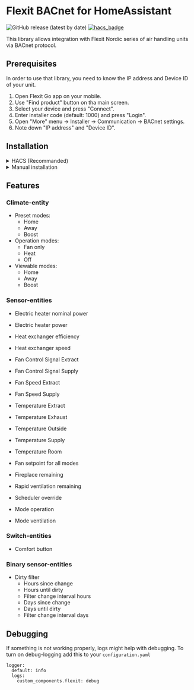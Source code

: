 # Flexit BACnet for HomeAssistant

![GitHub release (latest by date)](https://img.shields.io/github/v/release/sindrebroch/flexit_bacnet?style=flat-square)
[![hacs_badge](https://img.shields.io/badge/HACS-Custom-41BDF5.svg)](https://github.com/hacs/integration)

This library allows integration with Flexit Nordic series of air handling units via BACnet protocol.

## Prerequisites

In order to use that library, you need to know the IP address and Device ID of your unit.

1. Open Flexit Go app on your mobile.
2. Use "Find product" button on tha main screen.
3. Select your device and press "Connect".
4. Enter installer code (default: 1000) and press "Login".
5. Open "More" menu -> Installer -> Communication -> BACnet settings.
6. Note down "IP address" and "Device ID".

## Installation

<details>
  <summary>HACS (Recommanded)</summary>

1. Ensure that [HACS](https://hacs.xyz/) is installed.
2. Add this repository as a custom repository
3. Search for and install the "Flexit Bacnet" integration.
4. Restart Home Assistant.
5. Add the `Flexit Bacnet` integration to HA from the integration-page
6. Enter your IP address and DeviceID
</details>

<details>
  <summary>Manual installation</summary>

1. Download the `Source code (zip)` file from the
   [latest release](https://github.com/sindrebroch/flexit_bacnet/releases/latest).
2. Unpack the release and copy the `custom_components/flexit_bacnet` directory
   into the `custom_components` directory of your Home Assistant
   installation.
3. Restart Home Assistant.
4. Add the `Flexit Bacnet` integration to HA from the integration-page
6. Enter your IP address and DeviceID
</details>

## Features

### Climate-entity

- Preset modes:
  - Home
  - Away
  - Boost
- Operation modes:
  - Fan only
  - Heat
  - Off
- Viewable modes:
  - Home
  - Away
  - Boost

### Sensor-entities

- Electric heater nominal power
- Electric heater power
- Heat exchanger efficiency
- Heat exchanger speed

- Fan Control Signal Extract
- Fan Control Signal Supply
- Fan Speed Extract
- Fan Speed Supply

- Temperature Extract
- Temperature Exhaust
- Temperature Outside
- Temperature Supply
- Temperature Room

- Fan setpoint for all modes
- Fireplace remaining
- Rapid ventilation remaining

- Scheduler override
- Mode operation
- Mode ventilation

### Switch-entities

- Comfort button

### Binary sensor-entities

- Dirty filter
  - Hours since change
  - Hours until dirty
  - Filter change interval hours
  - Days since change
  - Days until dirty
  - Filter change interval days

## Debugging

If something is not working properly, logs might help with debugging. To turn on debug-logging add this to your `configuration.yaml`

```
logger:
  default: info
  logs:
    custom_components.flexit: debug
```
